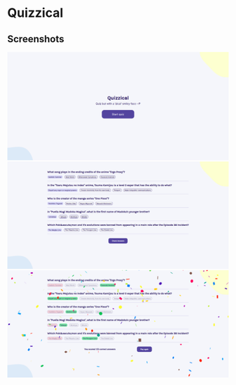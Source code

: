 # Quizzical

## Screenshots

![image1](./src/images/ss1.png)
![image2](./src/images/ss2.png)
![image3](./src/images/ss3.png)
